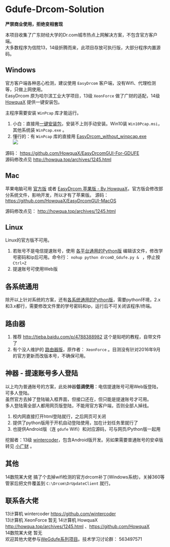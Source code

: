 # Gdufe-Drcom-Solution

**严禁商业使用，拒绝变相套现**

本项目收集了广东财经大学的Dr.com城市热点上网解决方案，不包含官方客户端。  
大多数程序为信院13，14级折腾而来，此项目存放可执行版，大部分程序内置源码。

## Windows
官方客户端各种恶心检测，建议使用 `EasyDrcom` 客户端，没有Wifi、代理检测等，只做上网使用。  
EasyDrcom 原为哈尔滨工业大学项目，13级 `XeonForce` 做了广财的适配，14级 [HowquaX](https://github.com/HowquaX) 提供一键安装包。 

主程序需要安装 `WinPcap` 库才能运行。
1. 小白：直接用[一键安装包](./Win/EasyDrcomSetup_with_winpcap_v1.7.zip)，安装不上则手动安装。Win10装 `Win10Pcap.msi`，其他系统装 `WinPcap.exe` 。 
1. 懂行的：有 `WinPcap` 库的直接用 [EasyDrcom_without_winpcap.exe](./Win/EasyDrcom_without_winpcap.exe)  
![](http://epa.gdufe.edu.cn/ueditor/php/upload/image/20161115/1479221388315255.png)

源码： https://github.com/HowquaX/EasyDrcomGUI-For-GDUFE  
源码修改点见 http://howqua.top/archives/1245.html

## Mac
苹果电脑可用 [官方版](http://xxb.gdufe.edu.cn/2016/0902/c4975a95360/page.htm)
 或者 [EasyDrcom 苹果版 - By HowquaX](./Mac/广财EasyDrcom_for_Mac.zip)，官方版会修改部分系统文件，影响开发，所以才有了苹果版。
源码： https://github.com/HowquaX/EasyDrcomGUI-MacOS

源码修改点见： http://howqua.top/archives/1245.html

## Linux
Linux的官方版不可用。
1. 若账号不是电信提速账号，使用 [各平台通用的Python版](./各平台通用/drcomD_Gdufe.py)
编辑该文件，修改学号密码和ip后可用。命令行： `nohup python drcomD_Gdufe.py & ` ，停止按 `Ctrl+Z`
1. 提速账号可使用Web版  

## 各系统通用
 除开以上针对系统的方案，还有[各系统通用的Python版](./各平台通用/drcomD_Gdufe.py)，需要python环境，2.x和3.x都行，需要修改文件里的学号密码和ip，运行后不可关闭该程序/终端。

## 路由器
1. 推荐 http://tieba.baidu.com/p/4788388982 这个是贴吧的教程，自带文件了
2. 有个没人维护的 [路由器版](./路由器)，原作者：  `XeonForce` 。目测没有针对2016年9月的官方更新而改版本号，不确保可用。

## 神器 - 提速账号多人登陆
以上均为普通账号的方案，此处神器**低调使用**：电信提速账号可用Web版登陆，可多人登陆。  
虽然官方去掉了登陆输入框界面，但接口还在，但只能是提速账号才可用。  
多人登陆需全部人都用网页版登陆，不能用官方客户端，否则全部人掉线。

1. 校内网直接打开html登陆就行，之后网页可关闭
1. 提供了python版用于开机自动登陆使用，加在计划任务里就行了
1. 也提供Android版（连 `gdufe` Wifi）和对应源码，可与网页/Python版一起用

挖掘者：13级 [wintercoder](https://github.com/wintercoder)，包含Android版开发。另如果需要普通账号的安卓版转见 [小广财](https://github.com/WeGdufe/SmallGdufe-Android) 。 

## 其他
14数院某大佬 搞了个去掉wifi检测的官方drcom补丁(Windows系统)，关掉360等管家后把文件覆盖到 `C:\Drcom\DrUpdateClient` 就行。

## 联系各大佬

13计算机 wintercoder  https://github.com/wintercoder  
13计算机 XeonForce 暂无
14计算机 HowquaX http://howqua.top/archives/1245.html  、https://github.com/HowquaX  
14数院某大佬  暂无  
欢迎其他大佬参与[WeGdufe系列项目](https://github.com/WeGdufe/)。技术学习讨论群： 563497571





